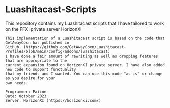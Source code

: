# Luashitacast-Scripts
This repository contains my Luashitacast scripts that I have tailored to work on the FFXI private server HorizonXI

	This implementation of a Luashitacast script is based on the code that GetAwayCoxn has published in
	GitHub. (https://github.com/GetAwayCoxn/Luashitacast-Profiles/blob/main/config/addons/luashitacast)
	I have done a fair amount of rewriting as well as dropping features that are appropriate to the
	current expansion found on HorizonXI private server. I have also added new code to support functuality
	that my friends and I wanted. You can use this code "as is" or change as you desire for your
	own needs.
	
	Programmer: Paiine
	Date: October 2023
	Server: HorizonXI (https://horizonxi.com/)
